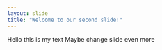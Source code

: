```yaml
---
layout: slide
title: "Welcome to our second slide!"
---
```

Hello this is my text
Maybe change slide even more